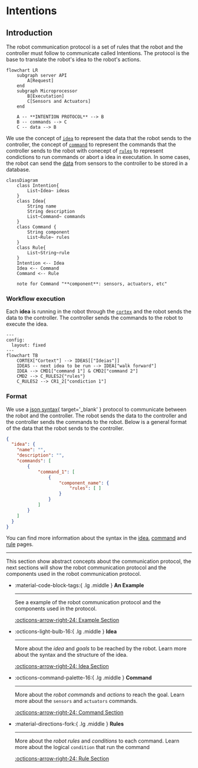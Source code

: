 
# Intentions

## Introduction

The robot communication protocol is a set of rules that the robot and the controller must follow to communicate called Intentions. The protocol is the base to translate the robot's idea to the robot's actions.

```mermaid
flowchart LR
    subgraph server API
        A[Request]
    end
    subgraph Microprocessor
        B[Executation]
        C[Sensors and Actuators]
    end
    
    A -- **INTENTION PROTOCOL** --> B
    B -- commands --> C
    C -- data --> B

```

We use the concept of [`idea`](idea.md) to represent the data that the robot sends to the controller, the concept of [`command`](command.md) to represent the commands that the controller sends to the robot with conecept of [`rules`](rule.md) to represent condictions to run commands or abort a idea in executation. In some cases, the robot can send the [data](../data/sensor.md) from sensors to the controller to be stored in a database.

```mermaid
classDiagram
    class Intention{
        List~Idea~ ideas
    }
    class Idea{
        String name
        String description
        List~Command~ commands
    }
    class Command {
        String component
        List~Rule~ rules
    }
    class Rule{
        List~String~rule
    }
    Intention <-- Idea
    Idea <-- Command
    Command <-- Rule

    note for Command "**component**: sensors, actuators, etc"

```


### Workflow execution

Each **idea** is running in the robot through the [`cortex`](../../brain/cortex.md) and the robot sends the data to the controller. The controller sends the commands to the robot to execute the idea. 

```mermaid
---
config:
  layout: fixed
---
flowchart TB
    CORTEX["Cortext"] --> IDEAS[["Ideias"]]
    IDEAS -- next idea to be run --> IDEA["walk forward"]
    IDEA --> CMD1["command 1"] & CMD2["command 2"]
    CMD2 --> C_RULES2{"rules"}
    C_RULES2 --> CR1_2["condiction 1"]
```


### Format

We use a [json syntax](https://www.json.org/json-en.html){ target='\_blank' } protocol to communicate between the robot and the controller. The robot sends the data to the controller and the controller sends the commands to the robot. Below is a general format of the data that the robot sends to the controller.

```json
{
  "idea": {
    "name": "",
    "description": "",
    "commands": [
        {
            "command_1": [
                {
                    "component_name": {
                        "rules": [ ]
                    }
                }
            ]
        }
    ]
  }
}
```

You can find more information about the syntax in the [idea](idea.md), [command](command.md) and [rule](rule.md) pages.

---

This section show abstract concepts about the communication protocol, the next sections will show the robot communication protocol and the components used in the robot communication protocol.

<div class="grid cards" markdown>

-  :material-code-block-tags:{ .lg .middle } __An Example__

    ----

    See a example of the robot communication protocol and the components used in the protocol.

    [:octicons-arrow-right-24: Example Section](example.md)

-   :octicons-light-bulb-16:{ .lg .middle } __Idea__

    ----

    More about the *idea* and *goals* to be reached by the robot. Learn more about the syntax and the structure of the idea.

    [:octicons-arrow-right-24: Idea Section](idea.md)

-   :octicons-command-palette-16:{ .lg .middle } __Command__

    ----

    More about the *robot commands* and *actions* to reach the goal. Learn more about the `sensors` and `actuators` commands.

    [:octicons-arrow-right-24: Command Section](command.md)

-   :material-directions-fork:{ .lg .middle } __Rules__

    ----

    More about the *robot rules* and *conditions*  to each command. Learn more about the logical `condition` that run the command

    [:octicons-arrow-right-24: Rule Section](rule.md)

</div>

